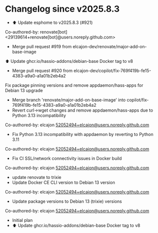 # Changelog since v2025.8.3
- ⬆️ Update esphome to v2025.8.3 (#921)

Co-authored-by: renovate[bot] <29139614+renovate[bot]@users.noreply.github.com> 
- Merge pull request #919 from elcajon-dev/renovate/major-add-on-base-image

⬆️ Update ghcr.io/hassio-addons/debian-base Docker tag to v8 
- Merge pull request #920 from elcajon-dev/copilot/fix-769f419b-fe15-4383-a9a0-a1a01b2eb4a2

Fix package pinning versions and remove appdaemon/hass-apps for Debian 13 upgrade 
- Merge branch 'renovate/major-add-on-base-image' into copilot/fix-769f419b-fe15-4383-a9a0-a1a01b2eb4a2 
- Revert curl->wget changes and remove appdaemon/hass-apps due to Python 3.13 incompatibility

Co-authored-by: elcajon <52052494+elcajon@users.noreply.github.com> 
- Fix Python 3.13 incompatibility with appdaemon by reverting to Python 3.11

Co-authored-by: elcajon <52052494+elcajon@users.noreply.github.com> 
- Fix CI SSL/network connectivity issues in Docker build

Co-authored-by: elcajon <52052494+elcajon@users.noreply.github.com> 
- update renovate to trixie 
- Update Docker CE CLI version to Debian 13 version

Co-authored-by: elcajon <52052494+elcajon@users.noreply.github.com> 
- Update package versions to Debian 13 (trixie) versions

Co-authored-by: elcajon <52052494+elcajon@users.noreply.github.com> 
- Initial plan 
- ⬆️ Update ghcr.io/hassio-addons/debian-base Docker tag to v8 
